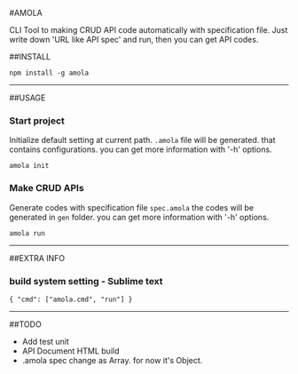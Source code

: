 #AMOLA

CLI Tool to making CRUD API code automatically with specification file.
Just write down 'URL like API spec' and run, then you can get API codes.

##INSTALL

```
npm install -g amola
```

---


##USAGE

### Start project

Initialize default setting at current path.
`.amola` file will be generated. that contains configurations.
you can get more information with '-h' options.

```
amola init
```


### Make CRUD APIs

Generate codes with specification file `spec.amola`
the codes will be generated in `gen` folder.
you can get more information with '-h' options.

```
amola run
```

---

##EXTRA INFO


### build system setting - Sublime text

```
{ "cmd": ["amola.cmd", "run"] }
```

---

##TODO

* Add test unit
* API Document HTML build
* .amola spec change as Array. for now it's Object.